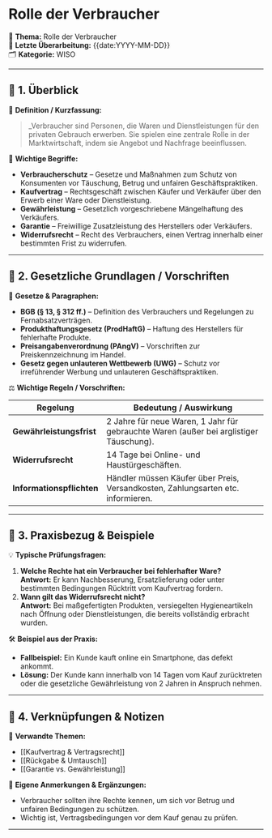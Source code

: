# Rolle der Verbraucher

📌 **Thema:** Rolle der Verbraucher  
📅 **Letzte Überarbeitung:** {{date:YYYY-MM-DD}}  
🗂 **Kategorie:** WISO

---

## 🔹 1. Überblick

📖 **Definition / Kurzfassung:**

> _Verbraucher sind Personen, die Waren und Dienstleistungen für den privaten Gebrauch erwerben. Sie spielen eine zentrale Rolle in der Marktwirtschaft, indem sie Angebot und Nachfrage beeinflussen.

🔑 **Wichtige Begriffe:**

- **Verbraucherschutz** – Gesetze und Maßnahmen zum Schutz von Konsumenten vor Täuschung, Betrug und unfairen Geschäftspraktiken.
- **Kaufvertrag** – Rechtsgeschäft zwischen Käufer und Verkäufer über den Erwerb einer Ware oder Dienstleistung.
- **Gewährleistung** – Gesetzlich vorgeschriebene Mängelhaftung des Verkäufers.
- **Garantie** – Freiwillige Zusatzleistung des Herstellers oder Verkäufers.
- **Widerrufsrecht** – Recht des Verbrauchers, einen Vertrag innerhalb einer bestimmten Frist zu widerrufen.

---

## 🔹 2. Gesetzliche Grundlagen / Vorschriften

📜 **Gesetze & Paragraphen:**

- **BGB (§ 13, § 312 ff.)** – Definition des Verbrauchers und Regelungen zu Fernabsatzverträgen.
- **Produkthaftungsgesetz (ProdHaftG)** – Haftung des Herstellers für fehlerhafte Produkte.
- **Preisangabenverordnung (PAngV)** – Vorschriften zur Preiskennzeichnung im Handel.
- **Gesetz gegen unlauteren Wettbewerb (UWG)** – Schutz vor irreführender Werbung und unlauteren Geschäftspraktiken.

⚖️ **Wichtige Regeln / Vorschriften:**

|Regelung|Bedeutung / Auswirkung|
|---|---|
|**Gewährleistungsfrist**|2 Jahre für neue Waren, 1 Jahr für gebrauchte Waren (außer bei arglistiger Täuschung).|
|**Widerrufsrecht**|14 Tage bei Online- und Haustürgeschäften.|
|**Informationspflichten**|Händler müssen Käufer über Preis, Versandkosten, Zahlungsarten etc. informieren.|

---

## 🔹 3. Praxisbezug & Beispiele

💡 **Typische Prüfungsfragen:**

1. **Welche Rechte hat ein Verbraucher bei fehlerhafter Ware?**  
    **Antwort:** Er kann Nachbesserung, Ersatzlieferung oder unter bestimmten Bedingungen Rücktritt vom Kaufvertrag fordern.
2. **Wann gilt das Widerrufsrecht nicht?**  
    **Antwort:** Bei maßgefertigten Produkten, versiegelten Hygieneartikeln nach Öffnung oder Dienstleistungen, die bereits vollständig erbracht wurden.

🛠 **Beispiel aus der Praxis:**

- **Fallbeispiel:** Ein Kunde kauft online ein Smartphone, das defekt ankommt.
- **Lösung:** Der Kunde kann innerhalb von 14 Tagen vom Kauf zurücktreten oder die gesetzliche Gewährleistung von 2 Jahren in Anspruch nehmen.

---

## 🔹 4. Verknüpfungen & Notizen

🔗 **Verwandte Themen:**

- [[Kaufvertrag & Vertragsrecht]]
- [[Rückgabe & Umtausch]]
- [[Garantie vs. Gewährleistung]]

📝 **Eigene Anmerkungen & Ergänzungen:**

- Verbraucher sollten ihre Rechte kennen, um sich vor Betrug und unfairen Bedingungen zu schützen.
- Wichtig ist, Vertragsbedingungen vor dem Kauf genau zu prüfen.

---
